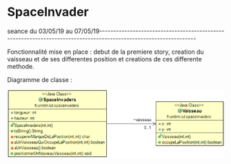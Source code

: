 # SpaceInvader

seance du 03/05/19 au 07/05/19-----------------------------------------------------------------------------------------------------------------

Fonctionnalité mise en place : debut de la premiere story, creation du vaisseau et de ses differentes position et creations de ces differente methode.  

Diagramme de classe :

![alt text](https://github.com/MajinEro/SpaceInvader/blob/master/DiagrammeDeClasse1.png)

